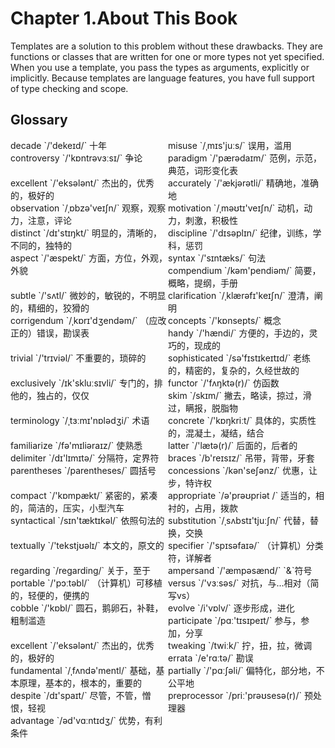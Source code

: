 # Chapter 1.About This Book



Templates are a solution to this problem without these drawbacks. They are functions or classes that are written for one or more types not yet specified. When you use a template, you pass the types as arguments, explicitly or implicitly. Because templates are language features, you have full support of type checking and scope.



## Glossary

<div style="width: 50%; float:left;">decade `/'dekeɪd/` 十年</div>
<div style="width: 50%; float:left;">misuse `/ˌmɪs'juːs/` 误用，滥用</div>
<div style="width: 50%; float:left;">controversy `/'kɒntrəvɜːsɪ/` 争论</div>
<div style="width: 50%; float:left;">paradigm `/'pærədaɪm/` 范例，示范，典范，词形变化表</div>
<div style="width: 50%; float:left;">excellent `/'eksələnt/` 杰出的，优秀的，极好的</div>
<div style="width: 50%; float:left;">accurately `/'ækjərətli/` 精确地，准确地</div>
<div style="width: 50%; float:left;">observation `/ˌɒbzə'veɪʃn/` 观察，观察力，注意，评论</div>
<div style="width: 50%; float:left;">motivation `/ˌməʊtɪ'veɪʃn/` 动机，动力，刺激，积极性</div>
<div style="width: 50%; float:left;">distinct `/dɪ'stɪŋkt/` 明显的，清晰的，不同的，独特的</div>
<div style="width: 50%; float:left;">discipline `/'dɪsəplɪn/` 纪律，训练，学科，惩罚</div>
<div style="width: 50%; float:left;">aspect `/'æspekt/` 方面，方位，外观，外貌</div>
<div style="width: 50%; float:left;">syntax `/'sɪntæks/` 句法</div>
<div style="width: 50%; float:left;">compendium `/kəm'pendiəm/` 简要，概略，提纲，手册</div>
<div style="width: 50%; float:left;">subtle `/'sʌtl/` 微妙的，敏锐的，不明显的，精细的，狡猾的</div>
<div style="width: 50%; float:left;">clarification `/ˌklærəfɪ'keɪʃn/` 澄清，阐明</div>
<div style="width: 50%; float:left;">corrigendum `/ˌkɒrɪ'dʒendəm/` （应改正的）错误，勘误表</div>
<div style="width: 50%; float:left;">concepts `/'kɒnsepts/` 概念</div>
<div style="width: 50%; float:left;">handy `/'hændi/` 方便的，手边的，灵巧的，现成的</div>
<div style="width: 50%; float:left;">trivial `/'trɪviəl/` 不重要的，琐碎的</div>
<div style="width: 50%; float:left;">sophisticated `/sə'fɪstɪkeɪtɪd/` 老练的，精密的，复杂的，久经世故的</div>
<div style="width: 50%; float:left;">exclusively `/ɪk'skluːsɪvli/` 专门的，排他的，独占的，仅仅</div>
<div style="width: 50%; float:left;">functor `/'fʌŋktə(r)/` 仿函数</div>
<div style="width: 50%; float:left;">skim `/skɪm/` 撇去，略读，掠过，滑过，瞒报，脱脂物</div>
<div style="width: 50%; float:left;">terminology `/ˌtɜːmɪ'nɒlədʒi/` 术语</div>
<div style="width: 50%; float:left;">concrete `/'kɒŋkriːt/` 具体的，实质性的，混凝土，凝结，结合</div>
<div style="width: 50%; float:left;">familiarize `/fə'mɪliəraɪz/` 使熟悉</div>
<div style="width: 50%; float:left;">latter `/'lætə(r)/` 后面的，后者的</div>
<div style="width: 50%; float:left;">delimiter `/dɪ'lɪmɪtə/` 分隔符，定界符</div>
<div style="width: 50%; float:left;">braces `/b'reɪsɪz/` 吊带，背带，牙套</div>
<div style="width: 50%; float:left;">parentheses `/parentheses/` 圆括号</div>
<div style="width: 50%; float:left;">concessions `/kən'seʃənz/` 优惠，让步，特许权</div>
<div style="width: 50%; float:left;">compact `/'kɒmpækt/` 紧密的，紧凑的，简洁的，压实，小型汽车</div>
<div style="width: 50%; float:left;">appropriate `/ə'prəʊpriət /` 适当的，相衬的，占用，拨款</div>
<div style="width: 50%; float:left;">syntactical `/sɪn'tæktɪkəl/` 依照句法的</div>
<div style="width: 50%; float:left;">substitution `/ˌsʌbstɪ'tjuːʃn/` 代替，替换，交换</div>
<div style="width: 50%; float:left;">textually `/'tekstjʊəlɪ/` 本文的，原文的</div>
<div style="width: 50%; float:left;">specifier `/'spɪsəfaɪə/` （计算机）分类符，详解者</div>
<div style="width: 50%; float:left;">regarding `/regarding/` 关于，至于</div>
<div style="width: 50%; float:left;">ampersand `/'æmpəsænd/` `&`符号</div>
<div style="width: 50%; float:left;">portable `/'pɔːtəbl/` （计算机）可移植的，轻便的，便携的</div>
<div style="width: 50%; float:left;">versus `/'vɜːsəs/` 对抗，与...相对（简写vs）</div>
<div style="width: 50%; float:left;">cobble `/'kɒbl/` 圆石，鹅卵石，补鞋，粗制滥造</div>
<div style="width: 50%; float:left;">evolve `/i'vɒlv/` 逐步形成，进化</div>
<div style="width: 50%; float:left;">participate `/pɑː'tɪsɪpeɪt/` 参与，参加，分享</div>
<div style="width: 50%; float:left;">excellent `/'eksələnt/` 杰出的，优秀的，极好的</div>
<div style="width: 50%; float:left;">tweaking `/twiːk/` 拧，扭，拉，微调</div>
<div style="width: 50%; float:left;">errata `/e'rɑːtə/` 勘误</div>
<div style="width: 50%; float:left;">fundamental `/ˌfʌndə'mentl/` 基础，基本原理，基本的，根本的，重要的</div>
<div style="width: 50%; float:left;">partially `/'pɑːʃəli/` 偏特化，部分地，不公平地</div>
<div style="width: 50%; float:left;">despite `/dɪ'spaɪt/` 尽管，不管，憎恨，轻视</div>
<div style="width: 50%; float:left;">preprocessor `/priː'prəʊsesə(r)/` 预处理器</div>
<div style="width: 50%; float:left;">advantage `/əd'vɑːntɪdʒ/` 优势，有利条件</div>
